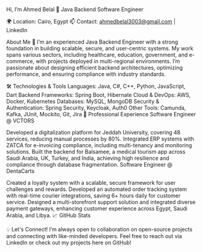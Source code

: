 Hi, I’m Ahmed Belal 👋
Java Backend Software Engineer

🌍 Location: Cairo, Egypt
📫 Contact: ahmedbelal3003@gmail.com | LinkedIn

About Me 🚀
I’m an experienced Java Backend Engineer with a strong foundation in building scalable, secure, and user-centric systems. My work spans various sectors, including healthcare, education, government, and e-commerce, with projects deployed in multi-regional environments. I’m passionate about designing efficient backend architectures, optimizing performance, and ensuring compliance with industry standards.

🛠 Technologies & Tools
Languages: Java, C#, C++, Python, JavaScript, Dart
Backend Frameworks: Spring Boot, Hibernate
Cloud & DevOps: AWS, Docker, Kubernetes
Databases: MySQL, MongoDB
Security & Authentication: Spring Security, Keycloak, Auth0
Other Tools: Camunda, Kafka, JUnit, Mockito, Git, Jira
💼 Professional Experience
Software Engineer @ VCTORS

Developed a digitalization platform for Jeddah University, covering 48 services, reducing manual processes by 80%.
Integrated ERP systems with ZATCA for e-invoicing compliance, including multi-tenancy and monitoring solutions.
Built the backend for Balsamee, a medical tourism app across Saudi Arabia, UK, Turkey, and India, achieving high resilience and compliance through database fragmentation.
Software Engineer @ DentaCarts

Created a loyalty system with a scalable, secure framework for user challenges and rewards.
Developed an automated order tracking system with real-time courier integrations, saving 6+ hours daily for customer service.
Designed a multi-storefront support solution and integrated diverse payment gateways, enhancing customer experience across Egypt, Saudi Arabia, and Libya.
📈 GitHub Stats

💡 Let's Connect!
I’m always open to collaboration on open-source projects and connecting with like-minded developers. Feel free to reach out via LinkedIn or check out my projects here on GitHub!
